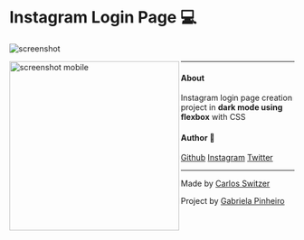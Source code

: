 # Instagram Login Page :computer:

<img src="https://raw.githubusercontent.com/carloscdf/Instagram-login/master/img/screenshot.png" alt="screenshot">



<div class="i6">
<img src="https://raw.githubusercontent.com/carloscdf/Instagram-login/master/img/screenshot_mobile.png" alt="screenshot mobile" width="300px" align="left">

----

#### About

Instagram login page creation project in __dark mode using flexbox__ with CSS 

#### Author :boy:

[Github](https://github.com/carloscdf)
[Instagram](https://instagram.com/byswitzer)
[Twitter](https://twitter.com/carloscdf)



---

Made by [Carlos Switzer](https://github.com/carloscdf)

Project by [Gabriela Pinheiro](https://github.com/SpruceGabriela) 



